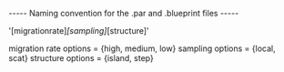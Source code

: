 ----- Naming convention for the .par and .blueprint files -----

  '[migrationrate]_[sampling]_[structure]'

migration rate options = {high, medium, low}
sampling options = {local, scat}
structure options = {island, step}
